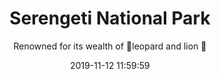---
layout: destination
category: private-safari
permalink: /:categories/:title/
date: 2019-11-12 11:59:59 
title: Serengeti National Park
subtitle: "Renowned for its wealth of 🐆leopard and lion 🦁"

sys:
  icon: 🏞️
  circuit: Northen Circuit
  review: "The greatest (natural) show on earth happens here!"
  price: N/A
  best_time: 👍 June to February 
  accommodation:
    five_star: "N/A"
    mid_star: "N/A" 
    camp: "N/A"
  image:
    alt: Serengeti National Park
    url: "./img/uploads/wildlife-safaris-with-kibokolandadventures.jpg"

image_corousel:
  - image: "./img/uploads/we-just-guide-better-italy-group-kibokolandadventures.JPG"
  - image: "./img/uploads/hipo.jpeg"
  - image: "./img/uploads/we-just-guide-better-italy-group-cheetah-kibokolandadventures.JPG"


overview:


  intro:
    - paragraph: "Serengeti National Park is worldwide famous for the migration movement and its vast landscape habituating diverse wild animals, including the big five that are also in Ngorongoro crater and various bird species. It’s located in Northern part of Tanzania"

    - paragraph: "Serengeti is a considered to be Best Park it surrounded by wandering buffaloes, small groups of elephants, many antelopes such as eland, topi, kongoni, and impala are always there anytime. Other three big cats are easily seen like lion who always hunt for preys, Cheetahs are common in south eastern plains while leopards typically lazing in one of the big trees along the Seronera River. Not only that park also got hyena, giraffes, leopard, black rhino, wildebeest, zebra hippo, and many more." 

    - paragraph: "In Serengeti there is game drive and air balloons that will be the interesting activity of the day along."
  
  tour_details:
    when: "open for tours and activities 9 am - 4.30 pm every day of the year"
    duration: "7 Hours"
    language: "English"
    transport: "Toyota Land-cruiser."


  setting:
    activities: "bird watching and Game drives hot air balloon rides"
    hashtags: >
      "Vast landscape #️⃣  big five animals #️⃣  Endless Plains #️⃣  Greatest Natural Show on Earth"
  included:
    - item: All meals, 
    - item: Transport
    - item: Park fees
    - item: Accommodation
    - item: Professional guide
    - item: Road trip airport transferor


  excluded:
    - item: Personal items
    - item: International flights
    - item: Tips
    - item: Additional accommodation before and at the end of the tour



  remarks:
    - note: This tour involves some walking so wear comfortable shoes.
    - note: This is not a wheelchair accessible tour.


experience:
  what_to_see:
    - paragraph: "<b>Bird species </b> Birds call this place home as they are 500 and more of bird species sight to behold. It’s the twitchier with species like secretary bird, ostriches, flamingos, eagles and so much more. They act as part of major attraction in the park."

    - paragraph: "<b>The wildebeest</b> migration Wildebeest is also termed as the 7 wonders of the world. Having a journey of over 1 million wildebeest across with zebras and other animals its beauty in the eye. Wildebeest habit is migrating so they do extend to Kenya borders on Maasai Mara National park as they trek for miles in search for greener pasture and fresh water thus what makes it beautiful."

    - paragraph: "<b>Olduvai Gorge</b> Another attraction which is within Serengeti national park. Its where the oldest remains of early man were dug from about a million years ago by Dr Louis leaky as a famous East Africa archaeologists, this discovery made changes in evolution of man."

    - paragraph: "<b>Moru Kopjes</b>This scattered protruding rock around Serengeti is perfect place to catch the black rhinos. Use to offer shades and disguise for animals and predators."

    - paragraph: "<b>Retina hippo pool</b>Most of large hippos live in this pool, they are so many in such they occupy the pool and results to often fight break ups."

    - paragraph: "<b>Grumeti River</b>Is a popular attraction especially during the wildebeest migration, the site is spectacular as millions of beasts try to cross the river to Maasai Mara the river is infested by many crocodiles that sometimes crocodiles eat wildebeest while crossing the river. Animals drink water from the banks."

    - paragraph: "<b>Seronera River valley</b> It’s another attraction that provides postcard perfect views of Serengeti. The whole region surrounding the river overflowing with unique flora and fauna. There are the rivers, the gorges, the mountains and the animals."


  
expect:
  video: 
    url: <iframe width="560" height="315" src="https://www.youtube.com/embed/MZwAfsO21-c" frameborder="0" allow="accelerometer; autoplay; encrypted-media; gyroscope; picture-in-picture" allowfullscreen></iframe>

itinerary:
  - paragraph: "Drive begins from Arusha town early in the morning; approximately eight hours can be spent to drive from Arusha to Serengeti national park "

  - paragraph: "Reaching Mto wa Mbu you may opt to have a night stay on some of the most amazing campsites around. This is if overlooking Lake Manyara's beauty around a campfire with a bear or two is your kind of thing. We will pack our lunch and have a full game drive tomorrow in Serengeti National Park till evening. "

  - paragraph: "After a late afternoon tour en-route to your pre-booked accommodation, wowed by the wonders of the serengeti you have witnessed, we will have our dinner and sleep early for next days full game drive."

 
remarks:
  - paragraph: This destination can be incorporated in other packages too, please create your bucket list and send it to us to we can create you a quote!

---